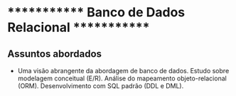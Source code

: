 # *********** Banco de Dados Relacional ***********

## Assuntos abordados

- Uma visão abrangente da abordagem de banco de dados. Estudo sobre modelagem conceitual (E/R). Análise do mapeamento objeto-relacional (ORM). Desenvolvimento com SQL padrão (DDL e DML).
